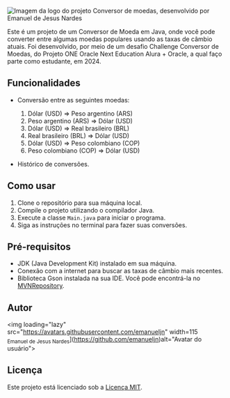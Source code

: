 ![Imagem da logo do projeto Conversor de moedas, desenvolvido por Emanuel de Jesus Nardes](https://github.com/emanueljn/projeto-cotacao-de-moedas/assets/141789277/cdf204ad-93f8-4ba7-8759-0a0f1fc55fac)


Este é um projeto de um Conversor de Moeda em Java, onde você pode converter entre algumas moedas populares usando as taxas de câmbio atuais.
Foi desenvolvido, por meio de um desafio Challenge Conversor de Moedas, do Projeto ONE Oracle Next Education Alura + Oracle, a qual faço parte como estudante, em 2024.

## Funcionalidades

- Conversão entre as seguintes moedas:
  1. Dólar (USD) => Peso argentino (ARS)
  2. Peso argentino (ARS) => Dólar (USD)
  3. Dólar (USD) => Real brasileiro (BRL)
  4. Real brasileiro (BRL) => Dólar (USD)
  5. Dólar (USD) => Peso colombiano (COP)
  6. Peso colombiano (COP) => Dólar (USD)

- Histórico de conversões.

## Como usar

1. Clone o repositório para sua máquina local.
2. Compile o projeto utilizando o compilador Java.
3. Execute a classe `Main.java` para iniciar o programa.
4. Siga as instruções no terminal para fazer suas conversões.

## Pré-requisitos

- JDK (Java Development Kit) instalado em sua máquina.
- Conexão com a internet para buscar as taxas de câmbio mais recentes.
- Biblioteca Gson instalada na sua IDE. Você pode encontrá-la no [MVNRepository](https://mvnrepository.com/artifact/com.google.code.gson/gson).


## Autor

<img loading="lazy" src="https://avatars.githubusercontent.com/emanueljn" width=115<br><sub>Emanuel de Jesus Nardes</sub>](https://github.com/emanueljn)alt="Avatar do usuário">

## Licença

Este projeto está licenciado sob a [Licença MIT](LICENSE).
